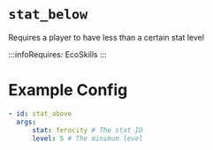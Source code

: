 # `stat_below`

Requires a player to have less than a certain stat level

:::infoRequires:
EcoSkills
:::

# Example Config

```yaml
- id: stat_above
  args:
      stat: ferocity # The stat ID
      level: 5 # The minimum level
```
